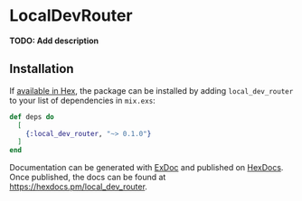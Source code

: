 # LocalDevRouter

**TODO: Add description**

## Installation

If [available in Hex](https://hex.pm/docs/publish), the package can be installed
by adding `local_dev_router` to your list of dependencies in `mix.exs`:

```elixir
def deps do
  [
    {:local_dev_router, "~> 0.1.0"}
  ]
end
```

Documentation can be generated with [ExDoc](https://github.com/elixir-lang/ex_doc)
and published on [HexDocs](https://hexdocs.pm). Once published, the docs can
be found at <https://hexdocs.pm/local_dev_router>.

